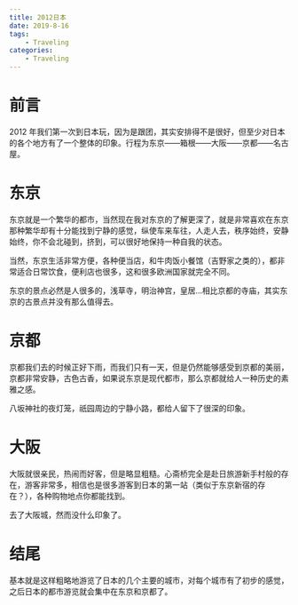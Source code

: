 ```yaml
---
title: 2012日本
date: 2019-8-16
tags:
    - Traveling
categories:
    - Traveling
---
```


# 前言

2012 年我们第一次到日本玩，因为是跟团，其实安排得不是很好，但至少对日本的各个地方有了一个整体的印象。行程为东京——箱根——大阪——京都——名古屋。

# 东京

东京就是一个繁华的都市，当然现在我对东京的了解更深了，就是非常喜欢在东京那种繁华却有十分能找到宁静的感觉，纵使车来车往，人走人去，秩序始终，安静始终，你不会北碰到，挤到，可以很好地保持一种自我的状态。

当然，东京生活非常方便，各种便当店，和牛肉饭小餐馆（吉野家之类的），都非常适合日常饮食，便利店也很多，这和很多欧洲国家就完全不同。

东京的景点必然是人很多的，浅草寺，明治神宫，皇居...相比京都的寺庙，其实东京的古景点并没有那么值得去。

# 京都

京都我们去的时候正好下雨，而我们只有一天，但是仍然能够感受到京都的美丽，京都非常安静，古色古香，如果说东京是现代都市，那么京都就给人一种历史的素雅之感。

八坂神社的夜灯笼，祇园周边的宁静小路，都给人留下了很深的印象。

# 大阪

大阪就很亲民，热闹而好客，但是略显粗糙。心斋桥完全是赴日旅游新手村般的存在，游客非常多，相信也是很多游客到日本的第一站（类似于东京新宿的存在？），各种购物地点你都能找到。

去了大阪城，然而没什么印象了。

# 结尾

基本就是这样粗略地游览了日本的几个主要的城市，对每个城市有了初步的感觉，之后日本的都市游览就会集中在东京和京都了。
